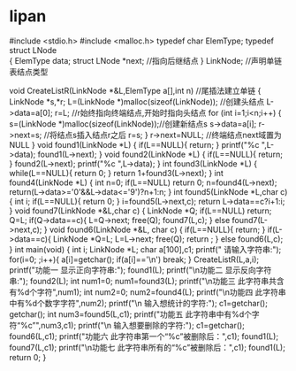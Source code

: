 # lipan
#include <stdio.h>
#include <malloc.h>
typedef char ElemType;
typedef struct LNode  
{
	ElemType data;
	struct LNode *next;		//指向后继结点
} LinkNode;					//声明单链表结点类型

void CreateListR(LinkNode *&L,ElemType a[],int n)  //尾插法建立单链
{
	LinkNode *s,*r;
	L=(LinkNode *)malloc(sizeof(LinkNode));  	//创建头结点
	L->data=a[0];
	r=L;					//r始终指向终端结点,开始时指向头结点
	for (int i=1;i<n;i++)
	{	
		s=(LinkNode *)malloc(sizeof(LinkNode));//创建新结点s
		s->data=a[i];
		r->next=s;			//将结点s插入结点r之后
		r=s;
	}
	r->next=NULL;			//终端结点next域置为NULL
}
void found1(LinkNode *L)
{
	if(L==NULL){
		return;
	}
	printf("%c ",L->data);
	found1(L->next);
}
void found2(LinkNode *L)
{
	if(L==NULL){
		return;
	}
	found2(L->next);
	printf("%c ",L->data);
}
int found3(LinkNode *L)
{
	while(L==NULL){
		return 0;
	}
	return 1+found3(L->next);
}
int found4(LinkNode *L)
{
	int n=0;
	if(L==NULL)
	    return 0;
	n=found4(L->next);
	return(L->data>='0'&&L->data<='9')?n+1:n;
}
int found5(LinkNode *L,char c)
{
	int i;
	if(L==NULL){
		return 0;
	}
	i=found5(L->next,c);
	return L->data==c?i+1:i;
}
void found7(LinkNode *&L,char c)
{
	LinkNode *Q;
	if(L==NULL)
	   return;
	Q=L;
	if(Q->data==c){
		L=Q->next;
		free(Q);
		found7(L,c);
	}
	else
	    found7(L->next,c);
}
void found6(LinkNode *&L, char c)
{
	if(L==NULL){
		return;
	}
	if(L->data==c){
		LinkNode *Q=L;
		L=L->next;
		free(Q);
		return ;
	}
	else
	    found6(L,c);
}
int main(void)
{
	int i;
	LinkNode *L;
	char a[100],c1;
	printf("  请输入字符串:");
	for(i=0; ;i++){
		a[i]=getchar();
		if(a[i]=='\n')
		   break;
	}
	CreateListR(L,a,i);
	printf("功能一 显示正向字符串:");
	found1(L);
	printf("\n功能二 显示反向字符串:");
	found2(L);
	int num1=0;
	num1=found3(L);
	printf("\n功能三 此字符串共含有%d个字符",num1);
	int num2=0;
	num2=found4(L);
	printf("\n功能四 此字符串中有%d个数字字符",num2);
	printf("\n 输入想统计的字符:");
	c1=getchar();
	getchar();
	int num3=found5(L,c1);
	printf("功能五 此字符串中有%d个字符“%c”",num3,c1);
	printf("\n 输入想要删除的字符:"); 
	c1=getchar();
	found6(L,c1);
	printf("功能六 此字符串第一个“%c”被删除后：",c1);
	found1(L);
	found7(L,c1);
	printf("\n功能七 此字符串所有的“%c”被删除后：",c1);
	found1(L);
	return 0;
}
